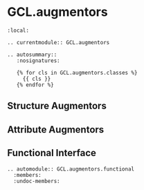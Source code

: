 # GCL.augmentors

```{contents} Contents
:local:
```

```{eval-rst}
.. currentmodule:: GCL.augmentors

.. autosummary::
   :nosignatures:
   
   {% for cls in GCL.augmentors.classes %}
     {{ cls }}
   {% endfor %}
```

## Structure Augmentors

## Attribute Augmentors

## Functional Interface

```{eval-rst}
.. automodule:: GCL.augmentors.functional
  :members:
  :undoc-members:
```
